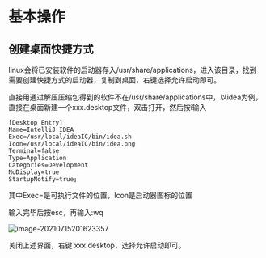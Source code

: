 # 基本操作

## 创建桌面快捷方式

linux会将已安装软件的启动器存入/usr/share/applications，进入该目录，找到需要创建快捷方式的启动器，复制到桌面，右键选择允许启动即可。

直接用通过解压压缩包得到的软件不在/usr/share/applications中，以idea为例，直接在桌面新建一个xxx.desktop文件，双击打开，然后按i输入

```
[Desktop Entry]
Name=IntelliJ IDEA
Exec=/usr/local/ideaIC/bin/idea.sh
Icon=/usr/local/ideaIC/bin/idea.png
Terminal=false
Type=Application
Categories=Development
NoDisplay=true
StartupNotify=true;
```

其中Exec=是可执行文件的位置，Icon是启动器图标的位置

输入完毕后按esc，再输入:wq

![image-20210715201623357](https://gitee.com/zhu-shuailin/pictures/raw/master/pictures/image-20210715201623357.png)

关闭上述界面，右键 xxx.desktop，选择允许启动即可。